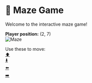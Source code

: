 # 🧩 Maze Game  
Welcome to the interactive maze game!

**Player position:** (2, 7)  
![Maze](https://recognize-instructor-criteria-other.trycloudflare.com/images/pos_2_7.png?t=1760505034702)

Use these to move:  
[⬆️](https://recognize-instructor-criteria-other.trycloudflare.com/move/2_7_w)  
[⬇️](https://recognize-instructor-criteria-other.trycloudflare.com/move/2_7_s)  
[⬅️](https://recognize-instructor-criteria-other.trycloudflare.com/move/2_7_a)  
[➡️](https://recognize-instructor-criteria-other.trycloudflare.com/move/2_7_d)
